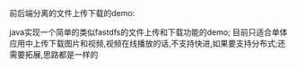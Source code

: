 前后端分离的文件上传下载的demo:

java实现一个简单的类似fastdfs的文件上传和下载功能的demo; 目前只适合单体应用中上传下载图片和视频,视频在线播放的话,不支持快进,如果要支持分布式;还需要拓展,思路都是一样的
